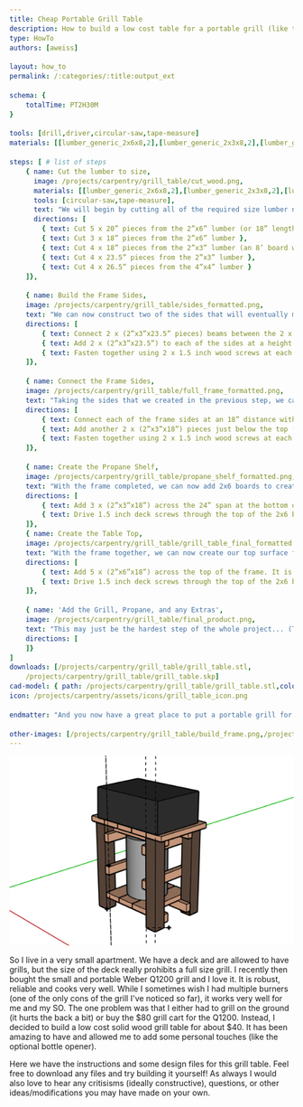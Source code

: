 ```yaml
---
title: Cheap Portable Grill Table
description: How to build a low cost table for a portable grill (like the Weber Q1200).
type: HowTo
authors: [aweiss]

layout: how_to
permalink: /:categories/:title:output_ext

schema: {
    totalTime: PT2H30M
}

tools: [drill,driver,circular-saw,tape-measure]
materials: [[lumber_generic_2x6x8,2],[lumber_generic_2x3x8,2],[lumber_generic_4x4x8,2],[screws_deck_1.5in,1]]

steps: [ # list of steps
    { name: Cut the lumber to size,
      image: /projects/carpentry/grill_table/cut_wood.png,
      materials: [[lumber_generic_2x6x8,2],[lumber_generic_2x3x8,2],[lumber_generic_4x4x8,2]],
      tools: [circular-saw,tape-measure],
      text: "We will begin by cutting all of the required size lumber needed for the table. While I used a circular saw for this step, I must say that I really wished I'd had a miter saw. This is especially useful for the 4x4 lumber because my circular saw can't cut deep enough to make it through in a single cut.",
      directions: [
        { text: Cut 5 x 20” pieces from the 2”x6” lumber (or 18” length if you don't want the top surface to overhang) },
        { text: Cut 3 x 18” pieces from the 2”x6” lumber },
        { text: Cut 4 x 18” pieces from the 2”x3” lumber (an 8’ board will produce 4 x 18” pieces plus a single board just about 23.5” after accounting for the kerf) },
        { text: Cut 4 x 23.5” pieces from the 2”x3” lumber },
        { text: Cut 4 x 26.5” pieces from the 4”x4” lumber }
    ]},

    { name: Build the Frame Sides,
    image: /projects/carpentry/grill_table/sides_formatted.png,
    text: "We can now construct two of the sides that will eventually make up the frame of the table. It may be useful in this step to use 3 of the 2x6 boards as spacers for the legs.",
    directions: [
        { text: Connect 2 x (2”x3”x23.5” pieces) beams between the 2 x (4”x4”x26.5” pieces) legs flush with (or slightly above) the top and outer edges of the 4”x4” beams. },
        { text: Add 2 x (2”x3”x23.5”) to each of the sides at a height of 1.5” inches from the bottom of the 4”x4” legs. },
        { text: Fasten together using 2 x 1.5 inch wood screws at each connection }
    ]},

    { name: Connect the Frame Sides,
    image: /projects/carpentry/grill_table/full_frame_formatted.png,
    text: "Taking the sides that we created in the previous step, we can now connect them to create the frame of the table.",
    directions: [
        { text: Connect each of the frame sides at an 18” distance with the 2 x (2”x3”x18”) pieces at a height of 12” from the bottom of the legs. },
        { text: Add another 2 x (2”x3”x18”) pieces just below the top (2”x3”x23.5”) pieces added in the previous step. This support will just butt up against the top cross-beam. },
        { text: Fasten together using 2 x 1.5 inch wood screws at each connection }
    ]},
    
    { name: Create the Propane Shelf,
    image: /projects/carpentry/grill_table/propane_shelf_formatted.png,
    text: "With the frame completed, we can now add 2x6 boards to create a lower shelf to hold a typical 15 lb propane tank",
    directions: [
        { text: Add 3 x (2”x3”x18”) across the 24” span at the bottom of the frame to create a flat surface between the legs.},
        { text: Drive 1.5 inch deck screws through the top of the 2x6 boards into the frame cross-beam at both the front and the back of each of the 2x6 boards to secure the shelf in place },
    ]},
    { name: Create the Table Top,
    image: /projects/carpentry/grill_table/grill_table_final_formatted.png,
    text: "With the frame together, we can now create our top surface for the grill bottom shelf which will hold the propane bottle. Again some self tapping deck screws and a driver make quick work of this job.",
    directions: [
        { text: Add 5 x (2”x6”x18”) across the top of the frame. It is recommended these are only screwed into the (2”x3”x23.5”) cross-beams and NOT the 4”x4” legs. This provides for easier dissasembly for moving},
        { text: Drive 1.5 inch deck screws through the top of the 2x6 boards into the top cross-beam at both the front and the back of each of the 2x6 boards to secure the table top in place }
    ]},

    { name: 'Add the Grill, Propane, and any Extras',
    image: /projects/carpentry/grill_table/final_product.png,
    text: "This may just be the hardest step of the whole project... (This is sarcasm if that didn't make it across) You now have to place your grill on your beautiful new table! A standard propane tank should fit nicely on the bottom shelf of the table. While it is definitely optional, during this step I also added a bottle opener and some hook screws to mine to allow me to hang my grilling utensils and have a nice cold beer without having to go inside. These can be seen in the final product and should be placed wherever they fit best for your setup!",
    directions: [
    ]}
]
downloads: [/projects/carpentry/grill_table/grill_table.stl,
    /projects/carpentry/grill_table/grill_table.skp]
cad-model: { path: /projects/carpentry/grill_table/grill_table.stl,color: '#855108' }
icon: /projects/carpentry/assets/icons/grill_table_icon.png

endmatter: "And you now have a great place to put a portable grill for small space living! Keep in mind that there are downloadable CAD (computer aided design) files for 3D viewing of this design near the top of this page. The *.stl files can be opened using the Windows 10 3D viewer and the *.skp files can be opened and edited using the sketchup cad software. Feel free to contact me with any necessary comments, questions, or clarifications!"

other-images: [/projects/carpentry/grill_table/build_frame.png,/projects/carpentry/grill_table/propane_shelf.png]
---
```



<img src='/projects/carpentry/grill_table/grill_table.png' class='post_image' alt='small grill table completed'>

So I live in a very small apartment. We have a deck and are allowed to have grills, but the size of the deck really prohibits a full size grill.
I recently then bought the small and portable Weber Q1200 grill and I love it. It is robust, reliable and cooks very well.
While I sometimes wish I had multiple burners (one of the only cons of the grill I've noticed so far), it works very well for me and my SO.
The one problem was that I either had to grill on the ground (it hurts the back a bit) or buy the $80 grill cart for the Q1200.
Instead, I decided to build a low cost solid wood grill table for about $40. It has been amazing to have and allowed me to add some personal touches (like the optional bottle opener).

Here we have the instructions and some design files for this grill table. 
Feel free to download any files and try building it yourself! 
As always I would also love to hear any critisisms (ideally constructive), questions, or other ideas/modifications you may have made on your own.
